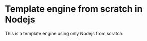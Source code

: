 # Template engine from scratch in Nodejs

This is a template engine using only Nodejs from scratch.
